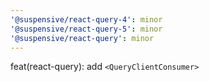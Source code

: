 ```yaml
---
'@suspensive/react-query-4': minor
'@suspensive/react-query-5': minor
'@suspensive/react-query': minor
---
```


feat(react-query): add `<QueryClientConsumer>`

